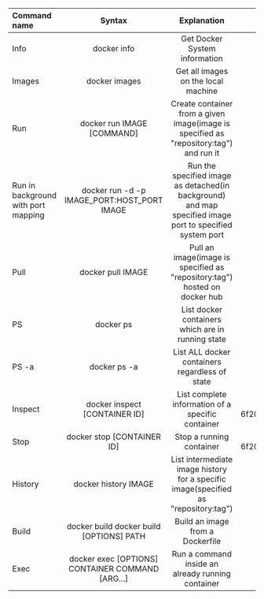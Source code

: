 | Command name       | Syntax     | Explanation    | Example  |
| :------------- | :----------: | :-----------: | :---------:   |
|  Info | docker info   | Get Docker System information | docker info |
|  Images  | docker images | Get all images on the local machine | docker images |
|  Run  | docker run IMAGE [COMMAND] | Create container from a given image(image is specified as "repository:tag") and run it  | docker run busybox:1.33 echo "hello world" |
|  Run in background with port mapping  | docker run -d -p IMAGE_PORT:HOST_PORT IMAGE | Run the specified image as detached(in background) and map specified image port to specified system port  | docker run -d -p 5000:5000 03b3e73a4303 |
|  Pull  | docker pull IMAGE | Pull an image(image is specified as "repository:tag") hosted on docker hub | docker pull eclipse-mosquitto:2.0.9 |
|  PS  | docker ps | List docker containers which are in running state | docker ps |
|  PS -a  | docker ps -a | List ALL docker containers regardless of state | docker ps -a |
|  Inspect  | docker inspect [CONTAINER ID] | List complete information of a specific container | docker inspect 6f200c88b084ac62757ca4b5fad7f9f05925202cade9e00d25bdbf8a637f4e1f |
|  Stop  | docker stop [CONTAINER ID] | Stop a running container | docker stop 6f200c88b084ac62757ca4b5fad7f9f05925202cade9e00d25bdbf8a637f4e1f |
|  History  | docker history IMAGE | List intermediate image history for a specific image(specified as "repository:tag") | docker history tomcat:8.0 |
|  Build  | docker build docker build [OPTIONS] PATH | Build an image from a Dockerfile |  docker build -t imgName:sometag . |
|  Exec  | docker exec [OPTIONS] CONTAINER COMMAND [ARG...] | Run a command inside an already running container |  docker exec -it adf59321d5f2 bash |
